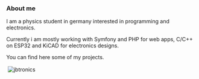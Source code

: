 ### About me

I am a physics student in germany interested in programming and electronics.

Currently i am mostly working with Symfony and PHP for web apps, C/C++ on ESP32 and KiCAD for electronics designs.

You can find here some of my projects.

<p>&nbsp;<img align="center" src="https://github-readme-stats.vercel.app/api?username=jbtronics&show_icons=true&locale=en" alt="jbtronics" /></p>


